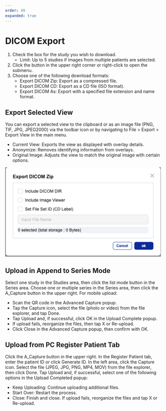 ```yaml
---
order: 49
expanded: true
---
```


# DICOM Export

1. Check the box for the study you wish to download.
    * Limit: Up to 5 studies if images from multiple patients are selected.
2. Click the button in the upper right corner or right-click to open the submenu.
3. Choose one of the following download formats:
    * Export DICOM Zip: Export as a compressed file.
    * Export DICOM CD: Export as a CD file (ISO format).
    * Export DICOM As: Export with a specified file extension and name format.


## Export Selected View

You can export a selected view to the clipboard or as an image file (PNG, TIF, JPG, JPEG2000) via the toolbar icon or by navigating to File > Export > Export View in the main menu.
* Current View: Exports the view as displayed with overlay details.
* Anonymize: Removes identifying information from overlays.
* Original Image: Adjusts the view to match the original image with certain options.


![](img/export.png)


## Upload in Append to Series Mode

Select one study in the Studies area, then click the list mode button in the Series area.
Choose one or multiple series in the Series area, then click the A_Capture button in the upper right.
For mobile upload:
* Scan the QR code in the Advanced Capture popup.
* Tap the Capture icon, select the file (photo or video) from the file explorer, and tap Done.
* Tap Upload and, if successful, click OK in the Upload Complete popup.
* If upload fails, reorganize the files, then tap X or Re-upload.
* Click Close in the Advanced Capture popup, then confirm with OK.


## Upload from PC Register Patient Tab

Click the A_Capture button in the upper right.
In the Register Patient tab, enter the patient ID or click Generate ID.
In the left area, click the Capture icon.
Select the file (JPEG, JPG, PNG, MP4, MOV) from the file explorer, then click Done.
Tap Upload and, if successful, select one of the following options in the Upload Completed popup:
* Keep Uploading: Continue uploading additional files.
* Start Over: Restart the process.
* Close: Finish and close.
If upload fails, reorganize the files and tap X or Re-upload.



